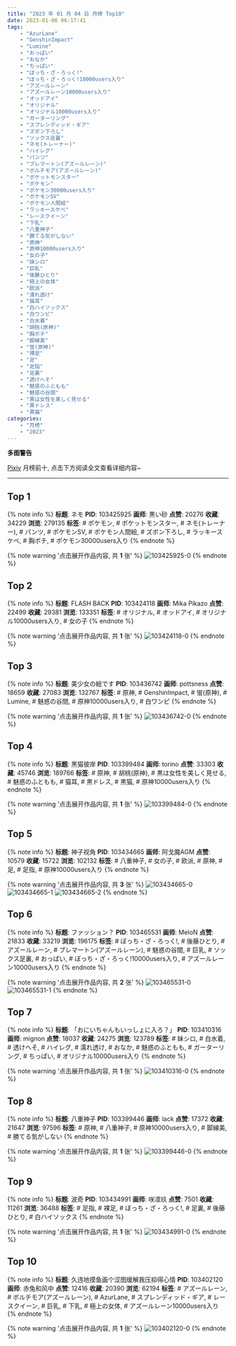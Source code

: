 ```yaml
---
title: "2023 年 01 月 04 日 月榜 Top10"
date: 2023-01-06 06:17:41
tags:
    - "AzurLane"
    - "GenshinImpact"
    - "Lumine"
    - "おっぱい"
    - "おなか"
    - "ちっぱい"
    - "ぼっち・ざ・ろっく!"
    - "ぼっち・ざ・ろっく!10000users入り"
    - "アズールレーン"
    - "アズールレーン10000users入り"
    - "オッドアイ"
    - "オリジナル"
    - "オリジナル10000users入り"
    - "ガーターリング"
    - "スプレンディッド・ギア"
    - "ズボン下ろし"
    - "ソックス足裏"
    - "ネモ(トレーナー)"
    - "ハイレグ"
    - "パンツ"
    - "ブレマートン(アズールレーン)"
    - "ボルチモア(アズールレーン)"
    - "ポケットモンスター"
    - "ポケモン"
    - "ポケモン30000users入り"
    - "ポケモンSV"
    - "ポケモン人間絵"
    - "ラッキースケベ"
    - "レースクイーン"
    - "下乳"
    - "八重神子"
    - "勝てる気がしない"
    - "原神"
    - "原神10000users入り"
    - "女の子"
    - "妹シロ"
    - "巨乳"
    - "後藤ひとり"
    - "極上の女体"
    - "欧派"
    - "濡れ透け"
    - "猫耳"
    - "白ハイソックス"
    - "白ワンピ"
    - "白水着"
    - "胡桃(原神)"
    - "胸ポチ"
    - "脚線美"
    - "蛍(原神)"
    - "裸足"
    - "足"
    - "足指"
    - "足裏"
    - "透けへそ"
    - "魅惑のふともも"
    - "魅惑の谷間"
    - "黒は女性を美しく見せる"
    - "黒ドレス"
    - "黒猫"
categories:
    - "月榜"
    - "2023"
---
```


<i class="fa fa-triangle-exclamation"></i>**多图警告**<i class="fa fa-triangle-exclamation"></i>

[Pixiv](https://www.pixiv.net/) 月榜前十, 点击下方阅读全文查看详细内容~

<!-- more -->

---

## Top 1

{% note info %}
**标题**: ネモ
**PID**: 103425925 **画师**: 黒い砂
**点赞**: 20276 **收藏**: 34229 **浏览**: 279135
**标签**: # ポケモン, # ポケットモンスター, # ネモ(トレーナー), # パンツ, # ポケモンSV, # ポケモン人間絵, # ズボン下ろし, # ラッキースケベ, # 胸ポチ, # ポケモン30000users入り
{% endnote %}

{% note warning '点击展开作品内容, 共 **1** 张' %}
![103425925-0](https://i.pixiv.re/img-original/img/2022/12/08/00/58/02/103425925_p0.png)
{% endnote %}

## Top 2

{% note info %}
**标题**: FLASH BACK
**PID**: 103424118 **画师**: Mika Pikazo
**点赞**: 22499 **收藏**: 29381 **浏览**: 133351
**标签**: # オリジナル, # オッドアイ, # オリジナル10000users入り, # 女の子
{% endnote %}

{% note warning '点击展开作品内容, 共 **1** 张' %}
![103424118-0](https://i.pixiv.re/img-original/img/2022/12/08/00/00/03/103424118_p0.png)
{% endnote %}

## Top 3

{% note info %}
**标题**: 美少女の絵です
**PID**: 103436742 **画师**: pottsness
**点赞**: 18659 **收藏**: 27083 **浏览**: 132767
**标签**: # 原神, # GenshinImpact, # 蛍(原神), # Lumine, # 魅惑の谷間, # 原神10000users入り, # 白ワンピ
{% endnote %}

{% note warning '点击展开作品内容, 共 **1** 张' %}
![103436742-0](https://i.pixiv.re/img-original/img/2022/12/08/16/00/01/103436742_p0.jpg)
{% endnote %}

## Top 4

{% note info %}
**标题**: 黒猫彼岸
**PID**: 103399484 **画师**: torino
**点赞**: 33303 **收藏**: 45746 **浏览**: 189766
**标签**: # 原神, # 胡桃(原神), # 黒は女性を美しく見せる, # 魅惑のふともも, # 猫耳, # 黒ドレス, # 黒猫, # 原神10000users入り
{% endnote %}

{% note warning '点击展开作品内容, 共 **1** 张' %}
![103399484-0](https://i.pixiv.re/img-original/img/2022/12/07/00/00/12/103399484_p0.jpg)
{% endnote %}

## Top 5

{% note info %}
**标题**: 神子视角
**PID**: 103434665 **画师**: 阿戈魔AGM
**点赞**: 10579 **收藏**: 15722 **浏览**: 102132
**标签**: # 八重神子, # 女の子, # 欧派, # 原神, # 足, # 足指, # 原神10000users入り
{% endnote %}

{% note warning '点击展开作品内容, 共 **3** 张' %}
![103434665-0](https://i.pixiv.re/img-original/img/2022/12/08/13/10/54/103434665_p0.jpg)
![103434665-1](https://i.pixiv.re/img-original/img/2022/12/08/13/10/54/103434665_p1.jpg)
![103434665-2](https://i.pixiv.re/img-original/img/2022/12/08/13/10/54/103434665_p2.jpg)
{% endnote %}

## Top 6

{% note info %}
**标题**: ファッション？
**PID**: 103465531 **画师**: MeIoN
**点赞**: 21833 **收藏**: 33219 **浏览**: 196175
**标签**: # ぼっち・ざ・ろっく!, # 後藤ひとり, # アズールレーン, # ブレマートン(アズールレーン), # 魅惑の谷間, # 巨乳, # ソックス足裏, # おっぱい, # ぼっち・ざ・ろっく!10000users入り, # アズールレーン10000users入り
{% endnote %}

{% note warning '点击展开作品内容, 共 **2** 张' %}
![103465531-0](https://i.pixiv.re/img-original/img/2022/12/09/18/56/23/103465531_p0.jpg)
![103465531-1](https://i.pixiv.re/img-original/img/2022/12/09/18/56/23/103465531_p1.jpg)
{% endnote %}

## Top 7

{% note info %}
**标题**: 「おにいちゃんもいっしょに入ろ？」
**PID**: 103410316 **画师**: mignon
**点赞**: 18037 **收藏**: 24275 **浏览**: 123789
**标签**: # 妹シロ, # 白水着, # 透けへそ, # ハイレグ, # 濡れ透け, # おなか, # 魅惑のふともも, # ガーターリング, # ちっぱい, # オリジナル10000users入り
{% endnote %}

{% note warning '点击展开作品内容, 共 **1** 张' %}
![103410316-0](https://i.pixiv.re/img-original/img/2022/12/07/13/07/16/103410316_p0.jpg)
{% endnote %}

## Top 8

{% note info %}
**标题**: 八重神子
**PID**: 103399446 **画师**: lack
**点赞**: 17372 **收藏**: 21647 **浏览**: 97596
**标签**: # 原神, # 八重神子, # 原神10000users入り, # 脚線美, # 勝てる気がしない
{% endnote %}

{% note warning '点击展开作品内容, 共 **1** 张' %}
![103399446-0](https://i.pixiv.re/img-original/img/2022/12/07/00/00/07/103399446_p0.png)
{% endnote %}

## Top 9

{% note info %}
**标题**: 波奇
**PID**: 103434991 **画师**: 咲凛玖
**点赞**: 7501 **收藏**: 11261 **浏览**: 36488
**标签**: # 足指, # 裸足, # ぼっち・ざ・ろっく!, # 足裏, # 後藤ひとり, # 白ハイソックス
{% endnote %}

{% note warning '点击展开作品内容, 共 **1** 张' %}
![103434991-0](https://i.pixiv.re/img-original/img/2022/12/08/13/37/07/103434991_p0.jpg)
{% endnote %}

## Top 10

{% note info %}
**标题**: 久违地摸鱼画个涩图缓解我压抑得心情
**PID**: 103402120 **画师**: 赤兔和风中
**点赞**: 12416 **收藏**: 20390 **浏览**: 62194
**标签**: # アズールレーン, # ボルチモア(アズールレーン), # AzurLane, # スプレンディッド・ギア, # レースクイーン, # 巨乳, # 下乳, # 極上の女体, # アズールレーン10000users入り
{% endnote %}

{% note warning '点击展开作品内容, 共 **1** 张' %}
![103402120-0](https://i.pixiv.re/img-original/img/2022/12/07/01/26/43/103402120_p0.jpg)
{% endnote %}
